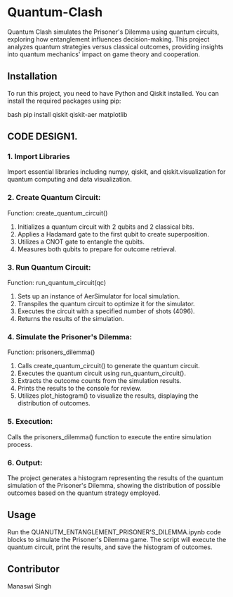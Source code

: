 # Quantum-Clash
Quantum Clash simulates the Prisoner's Dilemma using quantum circuits, exploring how entanglement influences decision-making. This project analyzes quantum strategies versus classical outcomes, providing insights into quantum mechanics' impact on game theory and cooperation.

## Installation
To run this project, you need to have Python and Qiskit installed. You can install the required packages using pip:

bash
pip install qiskit qiskit-aer matplotlib

## CODE DESIGN1.

### 1. Import Libraries
Import essential libraries including numpy, qiskit, and qiskit.visualization for quantum computing and data visualization.

### 2. Create Quantum Circuit:
Function: create_quantum_circuit()
1. Initializes a quantum circuit with 2 qubits and 2 classical bits.
2. Applies a Hadamard gate to the first qubit to create superposition.
3. Utilizes a CNOT gate to entangle the qubits.
4. Measures both qubits to prepare for outcome retrieval.

### 3. Run Quantum Circuit:
Function: run_quantum_circuit(qc)
1. Sets up an instance of AerSimulator for local simulation.
2. Transpiles the quantum circuit to optimize it for the simulator.
3. Executes the circuit with a specified number of shots (4096).
4. Returns the results of the simulation.

### 4. Simulate the Prisoner's Dilemma:
Function: prisoners_dilemma()
1. Calls create_quantum_circuit() to generate the quantum circuit.
2. Executes the quantum circuit using run_quantum_circuit().
3. Extracts the outcome counts from the simulation results.
4. Prints the results to the console for review.
5. Utilizes plot_histogram() to visualize the results, displaying the distribution of outcomes.

### 5. Execution:
Calls the prisoners_dilemma() function to execute the entire simulation process.

### 6. Output:
The project generates a histogram representing the results of the quantum simulation of the Prisoner's Dilemma, showing the distribution of possible outcomes based on the quantum strategy employed.

## Usage
Run the QUANUTM_ENTANGLEMENT_PRISONER'S_DILEMMA.ipynb code blocks to simulate the Prisoner's Dilemma game. The script will execute the quantum circuit, print the results, and save the histogram of outcomes.

## Contributor
Manaswi Singh
